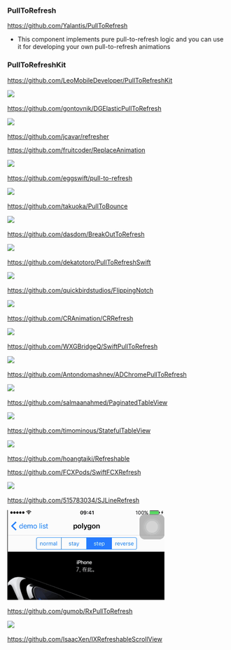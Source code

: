 ### PullToRefresh
https://github.com/Yalantis/PullToRefresh
- This component implements pure pull-to-refresh logic and you can use it for developing your own pull-to-refresh animations

### PullToRefreshKit
https://github.com/LeoMobileDeveloper/PullToRefreshKit

![](https://camo.githubusercontent.com/3ccac47a5dcdf178ae782be3f8f3f7196c6bbebe/68747470733a2f2f7261772e6769746875622e636f6d2f4c656f4d6f62696c65446576656c6f7065722f50756c6c546f526566726573684b69742f6d61737465722f53637265656e73686f742f796f756b752e676966)

https://github.com/gontovnik/DGElasticPullToRefresh

![](https://raw.githubusercontent.com/gontovnik/DGElasticPullToRefresh/master/DGElasticPullToRefreshPreview1.gif)

https://github.com/jcavar/refresher

https://github.com/fruitcoder/ReplaceAnimation

![](https://github.com/fruitcoder/ReplaceAnimation/raw/master/RefreshSuccess.gif)

https://github.com/eggswift/pull-to-refresh

![](https://github.com/eggswift/pull-to-refresh/raw/master/example_default.gif)

https://github.com/takuoka/PullToBounce

![](https://raw.githubusercontent.com/entotsu/PullToBounce/master/demo.gif)

https://github.com/dasdom/BreakOutToRefresh

![](https://raw.githubusercontent.com/dasdom/BreakOutToRefresh/master/Example/PullToRefreshDemo/what.gif)

https://github.com/dekatotoro/PullToRefreshSwift

![](https://github.com/dekatotoro/PullToRefreshSwift/raw/master/Screenshots/PullToRefreshSwift.gif)

https://github.com/quickbirdstudios/FlippingNotch

![](https://camo.githubusercontent.com/bc65bee9d10e40eba1802575f1bdab79bd766eaf38c7f011c7b3ed479371fba5/68747470733a2f2f63646e2e6472696262626c652e636f6d2f75736572732f3739333035372f73637265656e73686f74732f343038393031342f6970686f6e652d782d70756c6c2d746f2d726566726573682e676966)

https://github.com/CRAnimation/CRRefresh

![](https://github.com/CRAnimation/CRRefresh/raw/master/CRRefresh1.gif)

https://github.com/WXGBridgeQ/SwiftPullToRefresh

![](https://github.com/WXGBridgeQ/SwiftPullToRefresh/raw/master/SwiftPullToRefreshDemo/demo01.gif)

https://github.com/Antondomashnev/ADChromePullToRefresh

![](https://camo.githubusercontent.com/0bf7ece19acd3b094f0f731e4f513e05cdfedc4f57361f6763edf5db554b28bb/68747470733a2f2f6170692e6d6f6e6f736e61702e636f6d2f7270632f66696c652f646f776e6c6f61643f69643d72615136435468374b564a31657843756b524f5948356d6a696267774e70)

https://github.com/salmaanahmed/PaginatedTableView

![](https://raw.githubusercontent.com/salmaanahmed/PaginatedTableView/master/demo.gif)

https://github.com/timominous/StatefulTableView

![](https://github.com/timominous/StatefulTableView/raw/master/Screenshots/ss-initial-loading.png)

https://github.com/hoangtaiki/Refreshable

https://github.com/FCXPods/SwiftFCXRefresh

![](https://raw.githubusercontent.com/FCXPods/SwiftFCXRefresh/master/FCXRefresh.gif)

https://github.com/515783034/SJLineRefresh

![](https://github.com/515783034/SJLIineRefresh/raw/master/imgs/polygon.gif)

https://github.com/gumob/RxPullToRefresh

![](https://raw.githubusercontent.com/gumob/RxPullToRefresh/master/Metadata/screenshot-animation.gif)

https://github.com/IsaacXen/IXRefreshableScrollView
